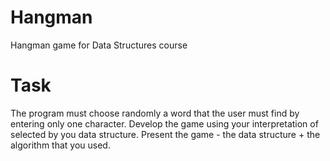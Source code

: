 # Hangman
Hangman game for Data Structures course

# Task
The program must choose randomly a word that the user must find by entering only one character.
Develop the game using your interpretation of selected by you data structure.
Present the game - the data structure + the algorithm that you used.
